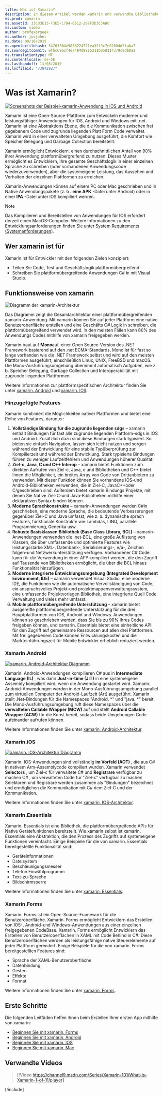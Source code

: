 ```yaml
---
title: Was ist Xamarin?
description: In diesem Artikel werden xamarin und verwandte Bibliotheken vorgestellt.
ms.prod: xamarin
ms.assetid: 33C83E13-F3E5-17B4-6512-207F3D3C5AB6
ms.custom: video
author: profexorgeek
ms.author: jusjohns
ms.date: 09/16/2019
ms.openlocfilehash: 34763804e9833224721ea32f9c7e6200dd5faba7
ms.sourcegitcommit: efbc69acf4ea484d8815311b058114379c9db8a2
ms.translationtype: MT
ms.contentlocale: de-DE
ms.lasthandoff: 11/08/2019
ms.locfileid: "73842927"
---
```

# <a name="what-is-xamarin"></a>Was ist Xamarin?

[![Screenshots der Beispiel-xamarin-Anwendung in IOS und Android](what-is-xamarin-images/xamarin-app-cropped.png)](what-is-xamarin-images/xamarin-app.png#lightbox)

Xamarin ist eine Open-Source-Plattform zum Entwickeln moderner und leistungsfähiger Anwendungen für IOS, Android und Windows mit .net. Xamarin ist eine Abstraktions Ebene, die die Kommunikation zwischen frei gegebenem Code und zugrunde liegenden Platt Form Code verwaltet. Xamarin wird in einer verwalteten Umgebung ausgeführt, die Komfort wie Speicher Belegung und Garbage Collection bereitstellt.

Xamarin ermöglicht Entwicklern, einen durchschnittlichen Anteil von 90% ihrer Anwendung plattformübergreifend zu nutzen. Dieses Muster ermöglicht es Entwicklern, Ihre gesamte Geschäftslogik in einer einzelnen Sprache zu schreiben (oder vorhandenen Anwendungscode wiederzuverwenden), aber die systemeigene Leistung, das Aussehen und Verhalten der einzelnen Plattformen zu erreichen.

Xamarin-Anwendungen können auf einem PC oder Mac geschrieben und in Native Anwendungspakete (z. b **. eine APK** -Datei unter Android) oder in einer **IPA** -Datei unter IOS kompiliert werden.

> [!NOTE]
> Das Kompilieren und Bereitstellen von Anwendungen für IOS erfordert derzeit einen MacOS-Computer. Weitere Informationen zu den Entwicklungsanforderungen finden Sie unter [System Requirements (Systemanforderungen](~/cross-platform/get-started/requirements.md#macos-requirements)).

## <a name="who-xamarin-is-for"></a>Wer xamarin ist für

Xamarin ist für Entwickler mit den folgenden Zielen konzipiert:

- Teilen Sie Code, Test und Geschäftslogik plattformübergreifend.
- Schreiben Sie plattformübergreifende Anwendungen C# in mit Visual Studio.

## <a name="how-xamarin-works"></a>Funktionsweise von xamarin

![Diagramm der xamarin-Architektur](what-is-xamarin-images/xamarin-architecture.png)

Das Diagramm zeigt die Gesamtarchitektur einer plattformübergreifenden xamarin-Anwendung. Mit xamarin können Sie auf jeder Plattform eine native Benutzeroberfläche erstellen und eine Geschäfts C# Logik in schreiben, die plattformübergreifend verwendet wird. In den meisten Fällen kann 80% des Anwendungs Codes mithilfe von xamarin freigegeben werden.

Xamarin baut auf **Mono**auf, einer Open Source-Version des .NET Framework basierend auf den .net ECMA-Standards. Mono ist für fast so lange vorhanden wie die .NET Framework selbst und wird auf den meisten Plattformen ausgeführt, einschließlich Linux, UNIX, FreeBSD und macOS. Die Mono-Ausführungsumgebung übernimmt automatisch Aufgaben, wie z. b. Speicher Belegung, Garbage Collection und Interoperabilität mit zugrunde liegenden Plattformen.

Weitere Informationen zur plattformspezifischen Architektur finden Sie unter [xamarin. Android](#xamarinandroid) und [xamarin. IOS](#xamarinios).

### <a name="added-features"></a>Hinzugefügte Features

Xamarin kombiniert die Möglichkeiten nativer Plattformen und bietet eine Reihe von Features, darunter:

1. **Vollständige Bindung für die zugrunde liegenden sdgs** – xamarin enthält Bindungen für fast alle zugrunde liegenden Plattform-sdgs in IOS und Android. Zusätzlich dazu sind diese Bindungen stark typisiert. So bieten sie einfach Navigation, lassen sich leicht nutzen und sorgen während der Entwicklung für eine stabile Typüberprüfung zur Kompilierzeit und während der Entwicklung. Stark typisierte Bindungen führen zu weniger Laufzeitfehlern und Anwendungen höherer Qualität.
1. **Ziel-c, Java, C und C++ Interop** – xamarin bietet Funktionen zum direkten Aufrufen von Ziel-c, Java, c und Bibliotheken und C++ bietet Ihnen die Möglichkeit, ein breites Array von Code von Drittanbietern zu verwenden. Mit dieser Funktion können Sie vorhandene IOS-und Android-Bibliotheken verwenden, die in Ziel-C, JavaC++oder C/geschrieben sind. Außerdem bietet xamarin Bindungs Projekte, mit denen Sie Native Ziel-C-und Java-Bibliotheken mithilfe einer deklarativen Syntax binden können.
1. **Moderne Sprachkonstrukte** – xamarin-Anwendungen werden C#in geschrieben, eine moderne Sprache, die bedeutende Verbesserungen gegenüber Ziel-C und Java umfasst, wie z. b. dynamische sprach Features, funktionale Konstrukte wie Lambdas, LINQ, parallele Programmierung, Generika usw.
1. **Robuste Basisklassen Bibliothek (Base Class Library, BCL)** – xamarin-Anwendungen verwenden die .net-BCL, eine große Auflistung von Klassen, die über umfassende und optimierte Features wie leistungsstarke XML-, Datenbank-, Serialisierungs-, e/a-, Zeichen folgen-und Netzwerkunterstützung verfügen. Vorhandener C# Code kann für die Verwendung in einer APP kompiliert werden, die den Zugriff auf Tausende von Bibliotheken ermöglicht, die über die BCL hinaus Funktionalität hinzufügen.
1. **Moderne integrierte Entwicklungsumgebung (Integrated Development Environment, IDE)** – xamarin verwendet Visual Studio, eine moderne IDE, die Funktionen wie die automatische Vervollständigung von Code, ein anspruchsvolles Projekt-und projektmappenverwaltungssystem, eine umfassende Projektvorlagen Bibliothek, eine integrierte Quell Code Verwaltung und vieles mehr umfasst.
1. **Mobile plattformübergreifende Unterstützung** – xamarin bietet ausgereifte plattformübergreifende Unterstützung für die drei Hauptplattformen von IOS, Android und Windows. Anwendungen können so geschrieben werden, dass Sie bis zu 90% Ihres Codes freigeben können, und xamarin. Essentials bietet eine einheitliche API für den Zugriff auf gemeinsame Ressourcen auf allen drei Plattformen. Mit frei gegebenem Code können Entwicklungskosten und die Markteinführungszeit für Mobile Entwickler erheblich reduziert werden.

### <a name="xamarinandroid"></a>Xamarin.Android

[![xamarin. Android-Architektur Diagramm](what-is-xamarin-images/android-architecture-cropped.png)](what-is-xamarin-images/android-architecture.png#lightbox)

Xamarin. Android-Anwendungen kompilieren C# aus in **Intermediate Language (IL)** , was dann **Just-in-time (JIT)** in eine systemeigene Assembly kompiliert wird, wenn die Anwendung gestartet wird. Xamarin. Android-Anwendungen werden in der Mono-Ausführungsumgebung parallel zum virtuellen Computer der Android-Laufzeit (Art) ausgeführt. Xamarin stellt .Net-Bindungen für die Namespaces "Android. *" und "java. *" bereit. Die Mono-Ausführungsumgebung ruft diese Namespaces über die **verwalteten Callable Wrapper (MCW)** auf und stellt **Android Callable Wrapper (ACW)** für die Kunst bereit, sodass beide Umgebungen Code aufeinander aufrufen können.

Weitere Informationen finden Sie unter [xamarin. Android-Architektur](~/android/internals/architecture.md).

### <a name="xamarinios"></a>Xamarin.iOS

[![xamarin. IOS-Architektur Diagramm](what-is-xamarin-images/ios-architecture-cropped.png)](what-is-xamarin-images/ios-architecture.png#lightbox)

Xamarin. IOS-Anwendungen sind vollständig **im Vorfeld (AOT)** , die aus C# in nativem Arm-Assemblycode kompiliert wurden. Xamarin verwendet **Selectors** , um Ziel-c für verwaltete C# und **Registrare** verfügbar zu machen C# , um verwalteten Code für "Ziel-c" verfügbar zu machen. Selektoren und Registrare werden zusammen als "Bindungen" bezeichnet und ermöglichen die Kommunikation mit C# dem Ziel-C und der Kommunikation.

Weitere Informationen finden Sie unter [xamarin. IOS-Architektur](~/ios/internals/architecture.md).

### <a name="xamarinessentials"></a>Xamarin.Essentials

Xamarin. Essentials ist eine Bibliothek, die plattformübergreifende APIs für Native Gerätefunktionen bereitstellt. Wie xamarin selbst ist xamarin. Essentials eine Abstraktion, die den Prozess des Zugriffs auf systemeigene Funktionen vereinfacht. Einige Beispiele für die von xamarin. Essentials bereitgestellte Funktionalität sind:

- Geräteinformationen
- Dateisystem
- Beschleunigungsmesser
- Telefon Einwählprogramm
- Text-zu-Sprache
- Bildschirmsperre

Weitere Informationen finden Sie unter [xamarin. Essentials](~/essentials/index.md).

### <a name="xamarinforms"></a>Xamarin.Forms

Xamarin. Forms ist ein Open-Source-Framework für die Benutzeroberfläche. Xamarin. Forms ermöglicht Entwicklern das Erstellen von IOS-, Android-und Windows-Anwendungen aus einer einzelnen freigegebenen CodeBase. Xamarin. Forms ermöglicht Entwicklern das Erstellen von Benutzeroberflächen in XAML mit Code Behind in C#. Diese Benutzeroberflächen werden als leistungsfähige native Steuerelemente auf jeder Plattform gerendert. Einige Beispiele für die von xamarin. Forms bereitgestellten Features sind:

- Sprache der XAML-Benutzeroberfläche
- Datenbindung
- Gesten
- Effekte
- Format

Weitere Informationen finden Sie unter [xamarin. Forms](~/xamarin-forms/index.yml).

## <a name="get-started"></a>Erste Schritte

Die folgenden Leitfäden helfen Ihnen beim Erstellen Ihrer ersten App mithilfe von xamarin:

- [Beginnen Sie mit xamarin. Forms](~/xamarin-forms/index.yml)
- [Beginnen Sie mit xamarin. Android](~/android/index.yml)
- [Beginnen Sie mit xamarin. IOS](~/ios/index.yml)
- [Beginnen Sie mit xamarin. Mac](~/mac/index.yml)

## <a name="related-video"></a>Verwandte Videos

> [!Video https://channel9.msdn.com/Series/Xamarin-101/What-is-Xamarin-1-of-11/player]

[!include[](~/essentials/includes/xamarin-show-essentials.md)]
